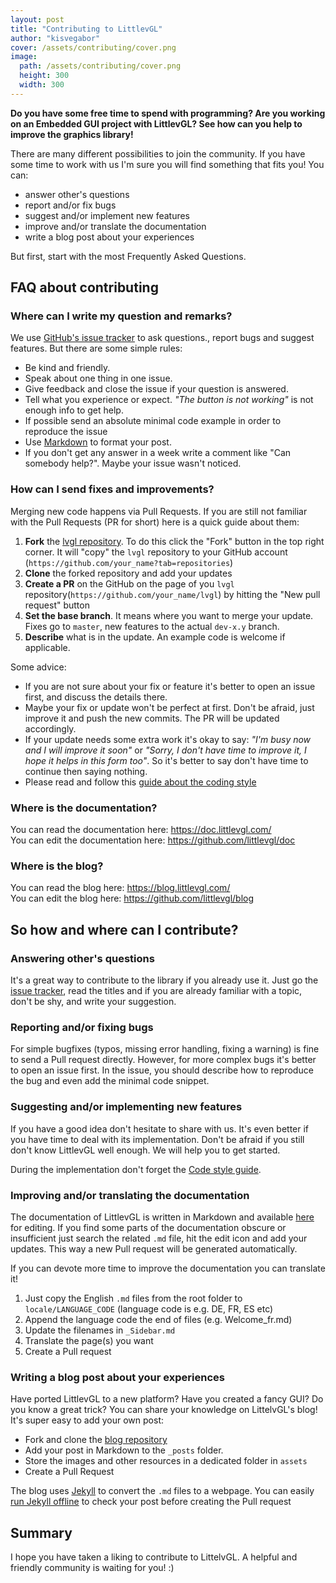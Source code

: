 ```yaml
---
layout: post
title: "Contributing to LittlevGL"
author: "kisvegabor"
cover: /assets/contributing/cover.png
image:
  path: /assets/contributing/cover.png
  height: 300
  width: 300
---
```


**Do you have some free time to spend with programming? Are you working on an Embedded GUI project with LittlevGL? See how can you help to improve the graphics library!**


There are many different possibilities to join the community. If you have some time to work with us I'm sure you will find something that fits you! You can:
- answer other's questions
- report and/or fix bugs
- suggest and/or implement new features
- improve and/or translate the documentation
- write a blog post about your experiences

But first, start with the most Frequently Asked Questions.

## FAQ about contributing

### Where can I write my question and remarks?

We use [GitHub's issue tracker](https://github.com/littlevgl/lvgl/issues) to ask questions., report bugs and suggest features. But there are some simple rules:
- Be kind and friendly.
- Speak about one thing in one issue.
- Give feedback and close the issue if your question is answered. 
- Tell what you experience or expect. _"The button is not working"_ is not enough info to get help.
- If possible send an absolute minimal code example in order to reproduce the issue
- Use [Markdown](https://github.com/adam-p/markdown-here/wiki/Markdown-Cheatsheet) to format your post.
- If you don't get any answer in a week write a comment like "Can somebody help?". Maybe your issue wasn't noticed.

### How can I send fixes and improvements?
Merging new code happens via Pull Requests. If you are still not familiar with the Pull Requests (PR for short) here is a quick guide about them:
1. **Fork** the [lvgl repository](https://github.com/littlevgl/lvgl). To do this click the "Fork" button in the top right corner. It will "copy" the `lvgl` repository to your GitHub account (`https://github.com/your_name?tab=repositories`)
2. **Clone**  the forked repository and add your updates
3. **Create a PR** on the GitHub on the page of you `lvgl` repository(`https://github.com/your_name/lvgl`) by hitting the "New pull request" button 
4. **Set the base branch**. It means where you want to merge your update. Fixes go to `master`, new features to the actual `dev-x.y` branch. 
5. **Describe** what is in the update. An example code is welcome if applicable.

Some advice:
- If you are not sure about your fix or feature it's better to open an issue first, and discuss the details there.
- Maybe your fix or update won't be perfect at first. Don't be afraid, just improve it and push the new commits. The PR will be updated accordingly. 
- If your update needs some extra work it's okay to say: _"I'm busy now and I will improve it soon"_ or _"Sorry, I don't have time to improve it, I hope it helps in this form too"_. So it's better to say don't have time to continue then saying nothing.
- Please read and follow this [guide about the coding style](https://doc.littlevgl.com/#Coding-Style-Guide)


### Where is the documentation?

You can read the documentation here: https://doc.littlevgl.com/  
You can edit the documentation here: https://github.com/littlevgl/doc  

### Where is the blog?

You can read the blog here: https://blog.littlevgl.com/  
You can edit the blog here: https://github.com/littlevgl/blog  


## So how and where can I contribute?

### Answering other's questions

It's a great way to contribute to the library if you already use it. Just go the [issue tracker](https://github.com/littlevgl/lvgl/issues), read the titles and if you are already familiar with a topic, don't be shy, and write your suggestion.

### Reporting and/or fixing bugs
For simple bugfixes (typos, missing error handling, fixing a warning) is fine to send a Pull request directly. However, for more complex bugs it's better to open an issue first. In the issue, you should describe how to reproduce the bug and even add the minimal code snippet.

### Suggesting and/or implementing new features
If you have a good idea don't hesitate to share with us. It's even better if you have time to deal with its implementation. Don't be afraid if you still don't know LittlevGL well enough. We will help you to get started. 

During the implementation don't forget the [Code style guide](https://doc.littlevgl.com/#Coding-Style-Guide).

### Improving and/or translating the documentation

The documentation of LittlevGL is written in Markdown and available [here](https://github.com/littlevgl/doc) for editing. If you find some parts of the documentation obscure or insufficient just search the related `.md` file, hit the edit icon and add your updates. This way a  new Pull request will be generated automatically.

If you can devote more time to improve the documentation you can translate it! 
1. Just copy the English `.md` files from the root folder to `locale/LANGUAGE_CODE` (language code is e.g. DE, FR, ES etc)
2. Append the language code the end of files (e.g. Welcome_fr.md)
3. Update the filenames in `_Sidebar.md`
4. Translate the page(s) you want
5. Create a Pull request

### Writing a blog post about your experiences

Have ported LittlevGL to a new platform? Have you created a fancy GUI? Do you know a great trick? 
You can share your knowledge on LittelvGL's blog! It's super easy to add your own post:
- Fork and clone the [blog repository](https://github.com/littlevgl/blog)
- Add your post in Markdown to the `_posts` folder. 
- Store the images and other resources in a dedicated folder in `assets`
- Create a Pull Request

The blog uses [Jekyll](https://jekyllrb.com/) to convert the `.md` files to a webpage. You can easily [run Jekyll offline](https://jekyllrb.com/docs/) to check your post before creating the Pull request

## Summary

I hope you have taken a liking to contribute to LittelvGL. A helpful and friendly community is waiting for you! :) 

